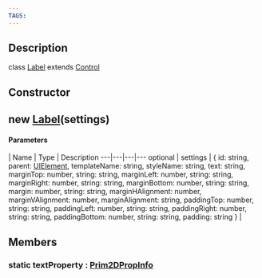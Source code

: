 ```yaml
---
TAGS:
---
```

## Description

class [Label](/classes/2.0/Label) extends [Control](/classes/2.0/Control)



## Constructor

## new [Label](/classes/2.0/Label)(settings)



#### Parameters
 | Name | Type | Description
---|---|---|---
optional | settings | { id: string,  parent: [UIElement](/classes/2.0/UIElement),  templateName: string,  styleName: string,  text: string,  marginTop: number,  string: string,  marginLeft: number,  string: string,  marginRight: number,  string: string,  marginBottom: number,  string: string,  margin: number,  string: string,  marginHAlignment: number,  marginVAlignment: number,  marginAlignment: string,  paddingTop: number,  string: string,  paddingLeft: number,  string: string,  paddingRight: number,  string: string,  paddingBottom: number,  string: string,  padding: string } | 

## Members

### static textProperty : [Prim2DPropInfo](/classes/2.0/Prim2DPropInfo)



